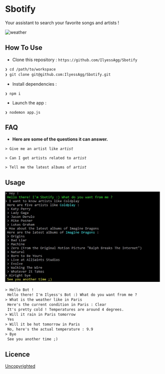 # Sbotify
Your assistant to search your favorite songs and artists ! 

![weather](http://wallpaperswide.com/download/lets_make_music-wallpaper-1366x768.jpg)

## How To Use
- Clone this repository : `https://github.com/IlyessAgg/Sbotify`

```sh
❯ cd /path/to/workspace
❯ git clone git@github.com:IlyessAgg/Sbotify.git
```
- Install dependencies :

```
❯ npm i
```

- Launch the app :

```
❯ nodemon app.js
```

## FAQ
- **Here are some of the questions it can answer.**

<pre><code>> Give me an artist like <i>artist</i>
</code></pre>
<pre><code>> Can I get artists related to <i>artist</i>
</code></pre>
<pre><code>> Tell me the latest albums of <i>artist</i>
</code></pre>

## Usage
![usage](./imgs/demo.jpg)

```
> Hello Bot !
 Hello there! I'm Ilyess's Bot :) What do you want from me ?
> What is the weather like in Paris
 Here's the current condition in Paris : Clear
 It's pretty cold ! Temperatures are around 4 degrees.
> Will it rain in Paris tomorrow
 Yes
> Will it be hot tomorrow in Paris
 No, here's the actual temperature : 9.9
> Bye
 See you another time ;)
```

## Licence

[Uncopyrighted](http://zenhabits.net/uncopyright/)
